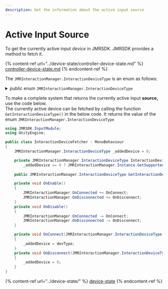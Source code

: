 ```yaml
---
description: Get the information about the active input source
---
```


# Active Input Source

To get the currently active input _device_ in JMRSDK. JMRSDK provides a method to fetch it.

{% content-ref url="../device-state/controller-device-state.md" %}
[controller-device-state.md](../device-state/controller-device-state.md)
{% endcontent-ref %}

The `JMRInteractionManager.InteractionDeviceType` is an enum as follows:

<details>

<summary>public enum <code>JMRInteractionManager.InteractionDeviceType</code></summary>

JIOGLASS\_CONTROLLER = 1\
KEYBOARD = 2\
MOUSE = 3\
VIRTUAL\_CONRTOLLER = 4\
VIRTUAL\_KEYBOARD = 5\
EDITOR\_MOUSE = 6\
GAZE\_AND\_CLICK = 7\
GAZE\_AND\_DWELL = 8\
GAMEPAD = 9\
INVALID\_DEVICE\_TYPE = 0

</details>

To make a complete system that returns the currently active input **source,** use the code below.\
The currently active device can be fetched by calling the function `GetInteractionDeviceType()` in the below code. It returns the value of the enum `JMRInteractionManager.InteractionDeviceType`

```csharp
using JMRSDK.InputModule;
using UnityEngine;

public class InteractionDeviceFetcher : MonoBehaviour
{
    JMRInteractionManager.InteractionDeviceType _addedDevice = 0;

    private JMRInteractionManager.InteractionDeviceType InteractionDeviceType => 
        _addedDevice == 0 ? JMRInteractionManager.Instance.GetSupportedInteractionDeviceType() : _addedDevice;
    
    public JMRInteractionManager.InteractionDeviceType GetInteractionDeviceType() => InteractionDeviceType;

    private void OnEnable()
    {
        JMRInteractionManager.OnConnected += OnConnect;
        JMRInteractionManager.OnDisconnected += OnDisconnect;
    } 
    private void OnDisable()
    {
        JMRInteractionManager.OnConnected -= OnConnect;
        JMRInteractionManager.OnDisconnected -= OnDisconnect;
    }

    private void OnConnect(JMRInteractionManager.InteractionDeviceType devType, int index, string val)
    {
        _addedDevice = devType;
    }
    private void OnDisconnect(JMRInteractionManager.InteractionDeviceType devType, int index, string val)
    {
        _addedDevice = 0;
    }
}
```

{% content-ref url="../device-state/" %}
[device-state](../device-state/)
{% endcontent-ref %}
